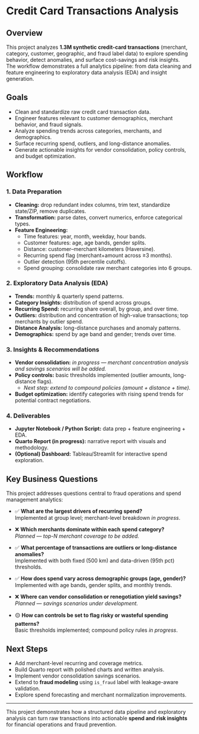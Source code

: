 # Credit Card Transactions Analysis

## Overview
This project analyzes **1.3M synthetic credit-card transactions** (merchant, category, customer, geographic, and fraud label data) to explore spending behavior, detect anomalies, and surface cost-savings and risk insights.  
The workflow demonstrates a full analytics pipeline: from data cleaning and feature engineering to exploratory data analysis (EDA) and insight generation.

## Goals
- Clean and standardize raw credit card transaction data.  
- Engineer features relevant to customer demographics, merchant behavior, and fraud signals.  
- Analyze spending trends across categories, merchants, and demographics.  
- Surface recurring spend, outliers, and long-distance anomalies.  
- Generate actionable insights for vendor consolidation, policy controls, and budget optimization.  

## Workflow
### 1. Data Preparation
- **Cleaning:** drop redundant index columns, trim text, standardize state/ZIP, remove duplicates.  
- **Transformation:** parse dates, convert numerics, enforce categorical types.  
- **Feature Engineering:**  
  - Time features: year, month, weekday, hour bands.  
  - Customer features: age, age bands, gender splits.  
  - Distance: customer–merchant kilometers (Haversine).  
  - Recurring spend flag (merchant+amount across ≥3 months).  
  - Outlier detection (95th percentile cutoffs).  
  - Spend grouping: consolidate raw merchant categories into 6 groups.  

### 2. Exploratory Data Analysis (EDA)
- **Trends:** monthly & quarterly spend patterns.  
- **Category Insights:** distribution of spend across groups.  
- **Recurring Spend:** recurring share overall, by group, and over time.  
- **Outliers:** distribution and concentration of high-value transactions; top merchants by outlier spend.  
- **Distance Analysis:** long-distance purchases and anomaly patterns.  
- **Demographics:** spend by age band and gender; trends over time.  

### 3. Insights & Recommendations
- **Vendor consolidation:** *in progress — merchant concentration analysis and savings scenarios will be added.*  
- **Policy controls:** basic thresholds implemented (outlier amounts, long-distance flags).  
  - *Next step: extend to compound policies (amount + distance + time).*  
- **Budget optimization:** identify categories with rising spend trends for potential contract negotiations.  

### 4. Deliverables
- **Jupyter Notebook / Python Script:** data prep + feature engineering + EDA.  
- **Quarto Report (in progress):** narrative report with visuals and methodology.  
- **(Optional) Dashboard:** Tableau/Streamlit for interactive spend exploration.  

## Key Business Questions
This project addresses questions central to fraud operations and spend management analytics:

- ✅ **What are the largest drivers of recurring spend?**  
  Implemented at group level; merchant-level breakdown *in progress*.  

- ❌ **Which merchants dominate within each spend category?**  
  *Planned — top-N merchant coverage to be added.*  

- ✅ **What percentage of transactions are outliers or long-distance anomalies?**  
  Implemented with both fixed (500 km) and data-driven (95th pct) thresholds.  

- ✅ **How does spend vary across demographic groups (age, gender)?**  
  Implemented with age bands, gender splits, and monthly trends.  

- ❌ **Where can vendor consolidation or renegotiation yield savings?**  
  *Planned — savings scenarios under development.*  

- 🟡 **How can controls be set to flag risky or wasteful spending patterns?**  
  Basic thresholds implemented; compound policy rules *in progress*.  

## Next Steps
- Add merchant-level recurring and coverage metrics.  
- Build Quarto report with polished charts and written analysis.  
- Implement vendor consolidation savings scenarios.  
- Extend to **fraud modeling** using `is_fraud` label with leakage-aware validation.  
- Explore spend forecasting and merchant normalization improvements.  

---
This project demonstrates how a structured data pipeline and exploratory analysis can turn raw transactions into actionable **spend and risk insights** for financial operations and fraud prevention.

